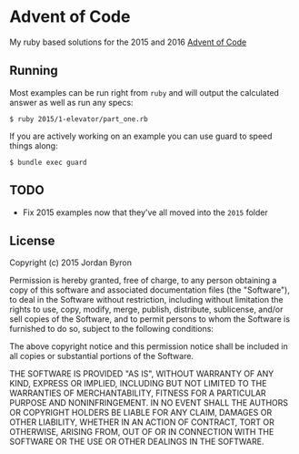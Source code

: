 Advent of Code
==============

My ruby based solutions for the 2015 and 2016 
[Advent of Code](http://adventofcode.com/)

## Running

Most examples can be run right from `ruby` and will output the calculated answer
as well as run any specs:

    $ ruby 2015/1-elevator/part_one.rb

If you are actively working on an example you can use guard to speed things
along:

    $ bundle exec guard

## TODO

- Fix 2015 examples now that they've all moved into the `2015` folder

## License

Copyright (c) 2015 Jordan Byron

Permission is hereby granted, free of charge, to any person obtaining a copy
of this software and associated documentation files (the "Software"), to deal
in the Software without restriction, including without limitation the rights
to use, copy, modify, merge, publish, distribute, sublicense, and/or sell
copies of the Software, and to permit persons to whom the Software is
furnished to do so, subject to the following conditions:

The above copyright notice and this permission notice shall be included in
all copies or substantial portions of the Software.

THE SOFTWARE IS PROVIDED "AS IS", WITHOUT WARRANTY OF ANY KIND, EXPRESS OR
IMPLIED, INCLUDING BUT NOT LIMITED TO THE WARRANTIES OF MERCHANTABILITY,
FITNESS FOR A PARTICULAR PURPOSE AND NONINFRINGEMENT.  IN NO EVENT SHALL THE
AUTHORS OR COPYRIGHT HOLDERS BE LIABLE FOR ANY CLAIM, DAMAGES OR OTHER
LIABILITY, WHETHER IN AN ACTION OF CONTRACT, TORT OR OTHERWISE, ARISING FROM,
OUT OF OR IN CONNECTION WITH THE SOFTWARE OR THE USE OR OTHER DEALINGS IN
THE SOFTWARE.

